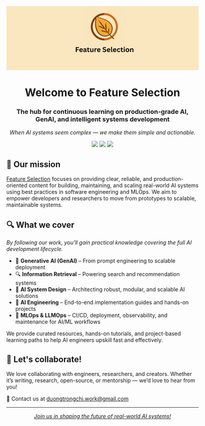 <p align="center">
  <img src="https://github.com/feature-selection/.github/blob/main/media/banner.png?raw=true">
</p>

<div align="center">
  <h1>Welcome to Feature Selection</h1>
  <h3>The hub for continuous learning on production-grade AI, GenAI, and intelligent systems development</h3>
  <p><i>When AI systems seem complex — we make them simple and actionable.</i></p>
</div>

<div align="center">

[![](https://img.shields.io/static/v1?label&logo=substack&message=Newsletter&style=for-the-badge&color=black)](#)
[![](https://img.shields.io/static/v1?label&logo=blogger&message=Blog&style=for-the-badge&color=black)](#)
[![](https://img.shields.io/static/v1?label&logo=linkedin&message=LinkedIn&style=for-the-badge&color=black)](https://www.linkedin.com/in/duongtrongchi/)

</div>

## 🎯 Our mission

[Feature Selection]() focuses on providing clear, reliable, and production-oriented content for building, maintaining, and scaling real-world AI systems using best practices in software engineering and MLOps. We aim to empower developers and researchers to move from prototypes to scalable, maintainable systems.

## 🔍 What we cover

*By following our work, you'll gain practical knowledge covering the full AI development lifecycle.*

- 🤖 **Generative AI (GenAI)** – From prompt engineering to scalable deployment
- 🔍 **Information Retrieval** – Powering search and recommendation systems
- 🧱 **AI System Design** – Architecting robust, modular, and scalable AI solutions
- 🧪 **AI Engineering** – End-to-end implementation guides and hands-on projects
- 🔄 **MLOps & LLMOps** – CI/CD, deployment, observability, and maintenance for AI/ML workflows


We provide curated resources, hands-on tutorials, and project-based learning paths to help AI engineers upskill fast and effectively.

## 🤝 Let's collaborate!

We love collaborating with engineers, researchers, and creators. Whether it’s writing, research, open-source, or mentorship — we’d love to hear from you!

📧 Contact us at [duongtrongchi.work@gmail.com](mailto:duongtrongchi.work@gmail.com)

---

<div align="center">
  <i><a href="https://your-substack-or-landing-page-link">Join us in shaping the future of real-world AI systems!</a></i>
</div>
